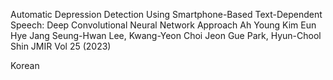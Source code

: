 Automatic Depression Detection Using Smartphone-Based Text-Dependent Speech:
  Deep Convolutional Neural Network Approach
Ah Young Kim Eun Hye Jang Seung-Hwan Lee, Kwang-Yeon Choi Jeon Gue Park,
  Hyun-Chool Shin 
JMIR  Vol 25 (2023)

Korean
